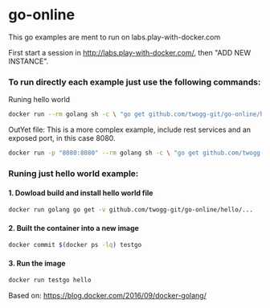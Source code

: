 # go-online
This go examples are ment to run on labs.play-with-docker.com 

First start a session in http://labs.play-with-docker.com/, then "ADD NEW INSTANCE".

### To run directly each example just use the following commands:

Runing hello world 
```sh
docker run --rm golang sh -c \ "go get github.com/twogg-git/go-online/hello/... && exec hello"
```

OutYet file: This is a more complex example, include rest services and an exposed port, in this case 8080.
```sh
docker run -p "8080:8080" --rm golang sh -c \ "go get github.com/twogg-git/go-online/outyet/... && exec outyet"
```

### Runing just hello world example:

#### 1. Dowload build and install hello world file
```sh
docker run golang go get -v github.com/twogg-git/go-online/hello/...
```

#### 2. Built the container into a new image
```sh
docker commit $(docker ps -lq) testgo
```

#### 3. Run the image 
```sh
docker run testgo hello
```

Based on: https://blog.docker.com/2016/09/docker-golang/
